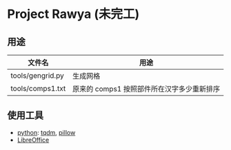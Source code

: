 # Project Rawya (未完工)
## 用途
|文件名|用途|
|-|-|
|tools/gengrid.py|生成网格|
|tools/comps1.txt|原来的 comps1 按照部件所在汉字多少重新排序|
## 使用工具
* [python](https://python.org): [tqdm](https://tqdm.github.io), [pillow](https://github.com/python-pillow/Pillow)
* [LibreOffice](https://www.libreoffice.org/)